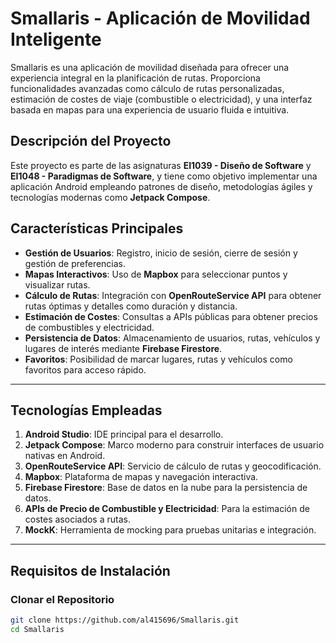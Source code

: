 # Smallaris - Aplicación de Movilidad Inteligente

Smallaris es una aplicación de movilidad diseñada para ofrecer una experiencia integral en la planificación de rutas. Proporciona funcionalidades avanzadas como cálculo de rutas personalizadas, estimación de costes de viaje (combustible o electricidad), y una interfaz basada en mapas para una experiencia de usuario fluida e intuitiva.

## Descripción del Proyecto

Este proyecto es parte de las asignaturas **EI1039 - Diseño de Software** y **EI1048 - Paradigmas de Software**, y tiene como objetivo implementar una aplicación Android empleando patrones de diseño, metodologías ágiles y tecnologías modernas como **Jetpack Compose**.

## Características Principales

- **Gestión de Usuarios**: Registro, inicio de sesión, cierre de sesión y gestión de preferencias.
- **Mapas Interactivos**: Uso de **Mapbox** para seleccionar puntos y visualizar rutas.
- **Cálculo de Rutas**: Integración con **OpenRouteService API** para obtener rutas óptimas y detalles como duración y distancia.
- **Estimación de Costes**: Consultas a APIs públicas para obtener precios de combustibles y electricidad.
- **Persistencia de Datos**: Almacenamiento de usuarios, rutas, vehículos y lugares de interés mediante **Firebase Firestore**.
- **Favoritos**: Posibilidad de marcar lugares, rutas y vehículos como favoritos para acceso rápido.

---

## Tecnologías Empleadas

1. **Android Studio**: IDE principal para el desarrollo.
2. **Jetpack Compose**: Marco moderno para construir interfaces de usuario nativas en Android.
3. **OpenRouteService API**: Servicio de cálculo de rutas y geocodificación.
4. **Mapbox**: Plataforma de mapas y navegación interactiva.
5. **Firebase Firestore**: Base de datos en la nube para la persistencia de datos.
6. **APIs de Precio de Combustible y Electricidad**: Para la estimación de costes asociados a rutas.
7. **MockK**: Herramienta de mocking para pruebas unitarias e integración.

---

## Requisitos de Instalación

### Clonar el Repositorio
```bash
git clone https://github.com/al415696/Smallaris.git
cd Smallaris
